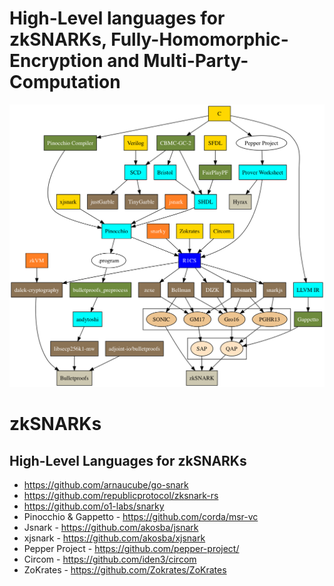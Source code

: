 # High-Level languages for zkSNARKs, Fully-Homomorphic-Encryption and Multi-Party-Computation

![High-Level-Graph](hll-graph.png)

# zkSNARKs

## High-Level Languages for zkSNARKs

 * https://github.com/arnaucube/go-snark
 * https://github.com/republicprotocol/zksnark-rs
 * https://github.com/o1-labs/snarky
 * Pinocchio & Gappetto - https://github.com/corda/msr-vc
 * Jsnark - https://github.com/akosba/jsnark
 * xjsnark - https://github.com/akosba/xjsnark
 * Pepper Project - https://github.com/pepper-project/
 * Circom - https://github.com/iden3/circom
 * ZoKrates - https://github.com/Zokrates/ZoKrates
